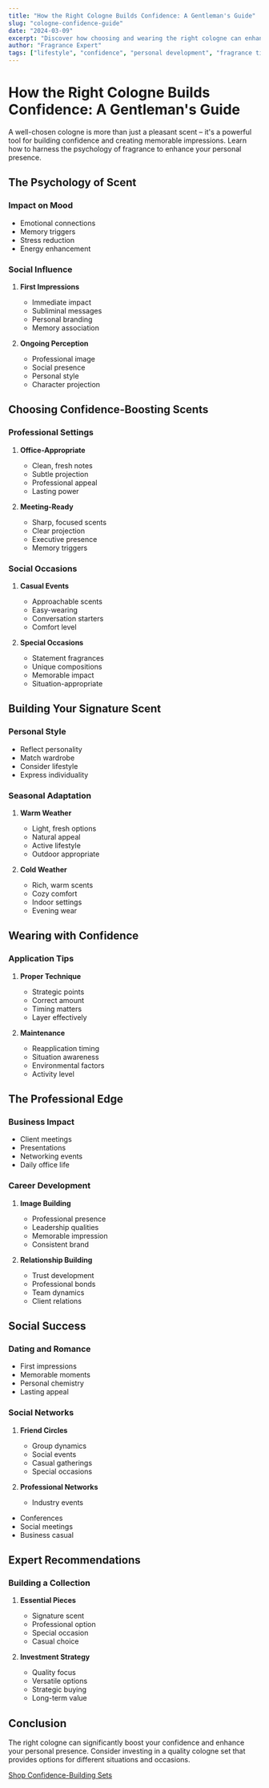 ```yaml
---
title: "How the Right Cologne Builds Confidence: A Gentleman's Guide"
slug: "cologne-confidence-guide"
date: "2024-03-09"
excerpt: "Discover how choosing and wearing the right cologne can enhance your confidence and leave a lasting impression in any situation."
author: "Fragrance Expert"
tags: ["lifestyle", "confidence", "personal development", "fragrance tips"]
---
```


# How the Right Cologne Builds Confidence: A Gentleman's Guide

A well-chosen cologne is more than just a pleasant scent – it's a powerful tool for building confidence and creating memorable impressions. Learn how to harness the psychology of fragrance to enhance your personal presence.

## The Psychology of Scent

### Impact on Mood

- Emotional connections
- Memory triggers
- Stress reduction
- Energy enhancement

### Social Influence

1. **First Impressions**

   - Immediate impact
   - Subliminal messages
   - Personal branding
   - Memory association

2. **Ongoing Perception**
   - Professional image
   - Social presence
   - Personal style
   - Character projection

## Choosing Confidence-Boosting Scents

### Professional Settings

1. **Office-Appropriate**

   - Clean, fresh notes
   - Subtle projection
   - Professional appeal
   - Lasting power

2. **Meeting-Ready**
   - Sharp, focused scents
   - Clear projection
   - Executive presence
   - Memory triggers

### Social Occasions

1. **Casual Events**

   - Approachable scents
   - Easy-wearing
   - Conversation starters
   - Comfort level

2. **Special Occasions**
   - Statement fragrances
   - Unique compositions
   - Memorable impact
   - Situation-appropriate

## Building Your Signature Scent

### Personal Style

- Reflect personality
- Match wardrobe
- Consider lifestyle
- Express individuality

### Seasonal Adaptation

1. **Warm Weather**

   - Light, fresh options
   - Natural appeal
   - Active lifestyle
   - Outdoor appropriate

2. **Cold Weather**
   - Rich, warm scents
   - Cozy comfort
   - Indoor settings
   - Evening wear

## Wearing with Confidence

### Application Tips

1. **Proper Technique**

   - Strategic points
   - Correct amount
   - Timing matters
   - Layer effectively

2. **Maintenance**
   - Reapplication timing
   - Situation awareness
   - Environmental factors
   - Activity level

## The Professional Edge

### Business Impact

- Client meetings
- Presentations
- Networking events
- Daily office life

### Career Development

1. **Image Building**

   - Professional presence
   - Leadership qualities
   - Memorable impression
   - Consistent brand

2. **Relationship Building**
   - Trust development
   - Professional bonds
   - Team dynamics
   - Client relations

## Social Success

### Dating and Romance

- First impressions
- Memorable moments
- Personal chemistry
- Lasting appeal

### Social Networks

1. **Friend Circles**

   - Group dynamics
   - Social events
   - Casual gatherings
   - Special occasions

2. **Professional Networks**
   - Industry events

- Conferences
- Social meetings
- Business casual

## Expert Recommendations

### Building a Collection

1. **Essential Pieces**

   - Signature scent
   - Professional option
   - Special occasion
   - Casual choice

2. **Investment Strategy**
   - Quality focus
   - Versatile options
   - Strategic buying
   - Long-term value

## Conclusion

The right cologne can significantly boost your confidence and enhance your personal presence. Consider investing in a quality cologne set that provides options for different situations and occasions.

[Shop Confidence-Building Sets](/products?category=premium)
